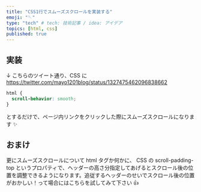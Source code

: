 ```yaml
---
title: "CSS1行でスムーズスクロールを実装する"
emoji: "🪡"
type: "tech" # tech: 技術記事 / idea: アイデア
topics: [html, css]
published: true
---
```


## 実装

↓ こちらのツイート通り、CSS に
https://twitter.com/mayo1201blog/status/1327475462096838662

```css:style.css
html {
  scroll-behavior: smooth;
}
```

とするだけで、ページ内リンクをクリックした際にスムーズスクロールになります ✨

## おまけ

更にスムーズスクロールについて
html タグか何かに、 CSS の scroll-padding-top というプロパティで、ヘッダーの高さ分指定してあげるとスクロール後の位置を調整できるようになります。追従するヘッダーのせいでスクロール後の位置がおかしい！って場合にはこちらを試してみて下さい 👍
